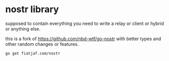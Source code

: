 nostr library
=============

supposed to contain everything you need to write a relay or client or hybrid or anything else.

this is a fork of https://github.com/nbd-wtf/go-nostr with better types and other random changes or features.

```sh
go get fiatjaf.com/nostr
```
